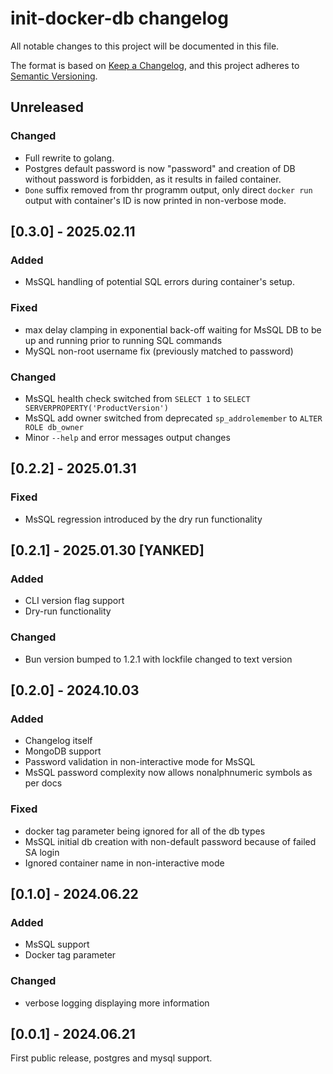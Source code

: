 # init-docker-db changelog

All notable changes to this project will be documented in this file.

The format is based on [Keep a Changelog](https://keepachangelog.com/en/1.1.0/),
and this project adheres to [Semantic Versioning](https://semver.org/spec/v2.0.0.html).

## Unreleased

### Changed

- Full rewrite to golang.
- Postgres default password is now "password" and creation of DB without password
  is forbidden, as it results in failed container.
- `Done` suffix removed from thr programm output, only direct `docker run`
  output with container's ID is now printed in non-verbose mode.

## [0.3.0] - 2025.02.11

### Added

- MsSQL handling of potential SQL errors during container's setup.

### Fixed

- max delay clamping in exponential back-off waiting for MsSQL DB to be up and running prior to running SQL commands
- MySQL non-root username fix (previously matched to password)

### Changed

- MsSQL health check switched from `SELECT 1` to `SELECT SERVERPROPERTY('ProductVersion')`
- MsSQL add owner switched from deprecated `sp_addrolemember` to `ALTER ROLE db_owner`
- Minor `--help` and error messages output changes

## [0.2.2] - 2025.01.31

### Fixed

- MsSQL regression introduced by the dry run functionality

## [0.2.1] - 2025.01.30 [YANKED]

### Added

- CLI version flag support
- Dry-run functionality

### Changed

- Bun version bumped to 1.2.1 with lockfile changed to text version

## [0.2.0] - 2024.10.03

### Added

- Changelog itself
- MongoDB support
- Password validation in non-interactive mode for MsSQL
- MsSQL password complexity now allows nonalphnumeric symbols as per docs

### Fixed

- docker tag parameter being ignored for all of the db types
- MsSQL initial db creation with non-default password because of failed SA login
- Ignored container name in non-interactive mode

## [0.1.0] - 2024.06.22

### Added

- MsSQL support
- Docker tag parameter

### Changed

- verbose logging displaying more information

## [0.0.1] - 2024.06.21

First public release, postgres and mysql support.
